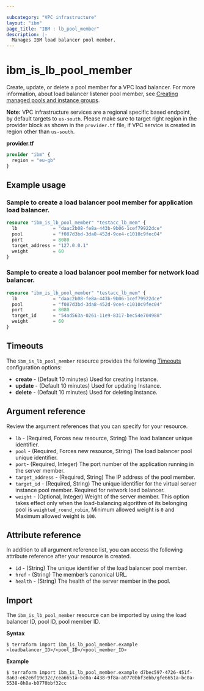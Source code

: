 ```yaml
---

subcategory: "VPC infrastructure"
layout: "ibm"
page_title: "IBM : lb_pool_member"
description: |-
  Manages IBM load balancer pool member.
---
```


# ibm_is_lb_pool_member
Create, update, or delete a pool member for a VPC load balancer. For more information, about load balancer listener pool member, see [Creating managed pools and instance groups](https://cloud.ibm.com/docs/vpc?topic=vpc-lbaas-integration-with-instance-groups).

**Note:** 
VPC infrastructure services are a regional specific based endpoint, by default targets to `us-south`. Please make sure to target right region in the provider block as shown in the `provider.tf` file, if VPC service is created in region other than `us-south`.

**provider.tf**

```terraform
provider "ibm" {
  region = "eu-gb"
}
```

## Example usage

### Sample to create a load balancer pool member for application load balancer.

```terraform
resource "ibm_is_lb_pool_member" "testacc_lb_mem" {
  lb             = "daac2b08-fe8a-443b-9b06-1cef79922dce"
  pool           = "f087d3bd-3da8-452d-9ce4-c1010c9fec04"
  port           = 8080
  target_address = "127.0.0.1"
  weight         = 60
}

```

### Sample to create a load balancer pool member for network load balancer.

```terraform
resource "ibm_is_lb_pool_member" "testacc_lb_mem" {
  lb             = "daac2b08-fe8a-443b-9b06-1cef79922dce"
  pool           = "f087d3bd-3da8-452d-9ce4-c1010c9fec04"
  port           = 8080
  target_id      = "54ad563a-0261-11e9-8317-bec54e704988"
  weight         = 60
}

```

## Timeouts
The `ibm_is_lb_pool_member` resource provides the following [Timeouts](https://www.terraform.io/docs/language/resources/syntax.html) configuration options:

- **create** - (Default 10 minutes) Used for creating Instance.
- **update** - (Default 10 minutes) Used for updating Instance.
- **delete** - (Default 10 minutes) Used for deleting Instance.


## Argument reference
Review the argument references that you can specify for your resource. 

 - `lb` - (Required, Forces new resource, String) The load balancer unique identifier.
- `pool` - (Required, Forces new resource, String) The load balancer pool unique identifier.
- `port`- (Required, Integer) The port number of the application running in the server member.
- `target_address` - (Required, String) The IP address of the pool member.
- `target_id` - (Required, String) The unique identifier for the virtual server instance pool member. Required for network load balancer.
- `weight` - (Optional, Integer) Weight of the server member. This option takes effect only when the load-balancing algorithm of its belonging pool is `weighted_round_robin`, Minimum allowed weight is `0` and Maximum allowed weight is `100`.

## Attribute reference
In addition to all argument reference list, you can access the following attribute reference after your resource is created.

- `id` - (String) The unique identifier of the load balancer pool member.
- `href` - (String) The member’s canonical URL.
- `health` - (String) The health of the server member in the pool.

## Import
The `ibm_is_lb_pool_member` resource can be imported by using the load balancer ID, pool ID, pool member ID.

**Syntax**

```
$ terraform import ibm_is_lb_pool_member.example <loadbalancer_ID>/<pool_ID>/<pool_member_ID>
```

**Example**

```
$ terraform import ibm_is_lb_pool_member.example d7bec597-4726-451f-8a63-e62e6f19c32c/cea6651a-bc0a-4438-9f8a-a0770bbf3ebb/gfe6651a-bc0a-5538-8h8a-b0770bbf32cc
```
